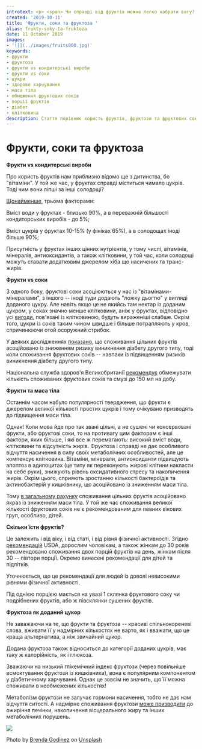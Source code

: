 ```yaml
---
introtext: <p> <span> Чи справді від фруктів можна легко набрати вагу? Скільки їх можна їсти? Чи корисні фруктові соки та чи варто радіти фруктозному сиропу на етикетці?</span></p>
created: '2019-10-11'
title: 'Фрукти, соки та фруктоза '
alias: frukty-soky-ta-fruktoza
date: 11 October 2019
images:
- '![](../images/fruits800.jpg)'
keywords:
- фрукти
- фруктоза
- фрукти vs кондитерські вироби
- фрукти vs соки
- цукри
- здорове харчування
- масa тіла
- обмеження фруктових соків
- порції фруктів
- діабет
- клітковина
description: Стаття порівнює користь фруктів, фруктози та фруктових соків, пояснює вплив на вагу, ризик діабету та рекомендації щодо споживання порцій фруктів і соків.
---
```


# Фрукти, соки та фруктоза 

**Фрукти vs кондитерські вироби**

Про користь фруктів нам приблизно відомо ще з дитинства, бо "вітаміни". У той же час, у фруктах справді міститься чимало цукрів. Тоді чим вони ліпші за інші солодощі?

[Щонайменше](https://www.ncbi.nlm.nih.gov/pubmed/31451258), трьома факторами:

Вміст води у фруктах - близько 90%, а в переважній більшості кондиторських виробів - до 5%;

Вміст цукрів у фруктах 10-15% (у фініках 65%), а в солодощах іноді більше 90%;

Присутність у фруктах інших цінних нутрієнтів, у тому числі, вітамінів, мінералів, антиоксидантів, а також клітковини, у той час, коли солодощі можуть ставати додатковим джерелом хіба що насичених та транс-жирів.

**Фрукти vs соки**

З одного боку, фруктові соки асоціюються у нас із "вітамінами-мінералами", з іншого -- іноді туди додають "ложку дьогтю" у вигляді доданого цукру. Але навіть якщо це не якийсь там нектар із доданим цукром, у соках значно менше клітковини, аніж у фруктах, відповідно усі [вигоди](chomu-klitkovyna-v-ratsioni-tse-spravdi-vazhlyvo.html), пов'язані із клітковиною, будуть вираженіші слабше. Окрім того, цукри із соків таким чином швидше і більше потрапляють у кров, спричинюючи отой осоружний стрибок.

У деяких дослідженнях [показано](https://www.ncbi.nlm.nih.gov/pubmed/23990623), що споживання цільних фруктів асоційовано із зниженням ризику виникнення діабету другого типу, тоді коли споживання фруктових соків -- навпаки із підвищенням ризиків виникнення діабету другого типу.

Національна служба здоров'я Великобританії [рекомендує](https://www.nhs.uk/live-well/eat-well/the-eatwell-guide/) обмежувати кількість споживаних фруктових соків та смузі до 150 мл на добу.

**Фрукти та маса тіла**

Останнім часом набуло популярності твердження, що фрукти є джерелом великої кількості простих цукрів і тому очікувано призводять до підвищення маси тіла.

Однак! Коли мова йде про так звані цільні, а не сушені чи консервовані фрукти, або фруктові соки, то на противагу цим факторам є інші фактори, яких більше, і які все ж перемагають: високий вміст води, клітковини та відсутність жирів. Фруктоза і справді не дає особливого відчуття насичення в силу своїх метаболічних особливостей, але це компенсує клітковина. Вітаміни, мінерали, антиоксиданти підвищують апоптоз в адипоцитах (це типу як переконують жирові клітини накласти на себе руки), знижують рівень оксидативного стресу та накопичення жирів. Окрім цього, сприяють зростанню кількості бактероїдів та актинобактерій у кишківнику, що асоційовано із зниженням маси тіла.

Тому [в загальному рахунку](https://www.ncbi.nlm.nih.gov/pmc/articles/PMC5084020/) споживання цільних фруктів асоційовано якраз із зниженням маси тіла. У той же час споживання великої кількості фруктових соків не є рекомендованим для певних вікових груп, особливо, дітей.

**Скільки їсти фруктів?**

Це залежить і від віку, і від статі, і від рівня фізичної активності. Згідно [рекомендацій](https://www.choosemyplate.gov/eathealthy/fruits) USDA, дорослим чоловікам, а також жінкам до 30 років рекомендовано споживання двох порцій фруктів на день, жінкам після 30 -- півтори порції. Окремо винесені рекомендації для дітей та підлітків.

Уточнюється, що це рекомендації для людей із доволі невисокими рівнями фізичної активності.

Під однією порцією мається на увазі 1 склянка фруктового соку чи подрібнених фруктів, або ж півсклянки сушених фруктів.

**Фруктоза як доданий цукор**

Не заважаючи на те, що фрукти та фруктоза -- красиві спільнокореневі слова, вживати її у надмірних кількостях не варто, як і вважати, що це краща альтернатива, а ніж звичайний цукор.

Додана фруктоза також відноситься до категорії доданих цукрів, має таку ж калорійність, як і глюкоза.

Зважаючи на низький глікемічний індекс фруктози (через повільніше всмоктування фруктози із кишківника), вона є популярним компонентом у діабетичному харчуванні. Однак це зовсім не значить, що її можна споживати в необмежених кількостях!

Метаболізм фруктози не залучає гормони насичення, тобто не дає нам відчуття ситості. А надмірне споживання фруктози [може призводити](https://www.ncbi.nlm.nih.gov/pubmed/28878197) до ожиріння печінки, накопичення вісцерального жиру та інших метаболічних порушень.

![](../images/fruits800.jpg)

Photo by [Brenda Godinez](https://unsplash.com/@cravethebenefits?utm_source=unsplash&utm_medium=referral&utm_content=creditCopyText) on [Unsplash](https://unsplash.com/s/photos/fruits?utm_source=unsplash&utm_medium=referral&utm_content=creditCopyText)

